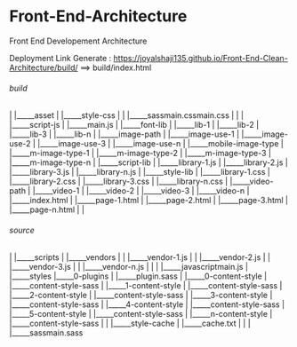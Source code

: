 # Front-End-Architecture
Front End Developement Architecture

Deployment Link Generate : https://joyalshaji135.github.io/Front-End-Clean-Architecture/build/
==> build/index.html


<h6>build</h6>
    |
    |_____asset
    |         |_____style-css
    |         |             |_____sassmain.cssmain.css
    |         |
    |         |_____script-js          
    |                       |_____main.js
    |
    |_____font-lib
    |            |_____lib-1
    |            |_____lib-2
    |            |_____lib-3
    |            |_____lib-n
    |
    |_____image-path
    |              |_____image-use-1
    |              |_____image-use-2
    |              |_____image-use-3
    |              |_____image-use-n
    |
    |_____mobile-image-type
    |                     |_____m-image-type-1
    |                     |_____m-image-type-2
    |                     |_____m-image-type-3
    |                     |_____m-image-type-n
    |
    |_____script-lib
    |              |_____library-1.js
    |              |_____library-2.js
    |              |_____library-3.js
    |              |_____library-n.js
    |
    |_____style-lib
    |             |_____library-1.css
    |             |_____library-2.css
    |             |_____library-3.css
    |             |_____library-n.css
    |
    |_____video-path
    |              |_____video-1
    |              |_____video-2 
    |              |_____video-3
    |              |_____video-n
    |
    |_____index.html
    |
    |_____page-1.html
    |
    |_____page-2.html
    |
    |_____page-3.html
    |
    |_____page-n.html
    |
    |
<h6>source</h6>
    |
    |_____scripts
    |           |_____vendors
    |           |            |_____vendor-1.js
    |           |            |_____vendor-2.js
    |           |            |_____vendor-3.js
    |           |            |_____vendor-n.js
    |           |
    |           |_____javascriptmain.js
    |
    |_____styles
               |_____0-plugins
               |             |_____plugin.sass
               |
               |_____0-content-style
               |                   |_____content-style-sass 
               |
               |_____1-content-style
               |                   |_____content-style-sass
               |
               |_____2-content-style
               |                   |_____content-style-sass
               |
               |_____3-content-style
               |                   |_____content-style-sass
               |
               |_____4-content-style
               |                   |_____content-style-sass
               |
               |_____5-content-style
               |                   |_____content-style-sass
               |
               |_____n-content-style
               |                   |_____content-style-sass
               |
               |
               |_____style-cache
               |               |_____cache.txt
               |
               |
               |
               |_____sassmain.sass